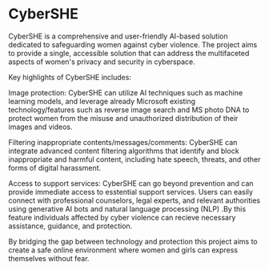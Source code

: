 # CyberSHE

CyberSHE is a comprehensive and user-friendly AI-based solution dedicated to safeguarding women against cyber violence. The project aims to provide a single, accessible solution that can address the multifaceted aspects of women's privacy and security in cyberspace.

Key highlights of CyberSHE includes:

Image protection: CyberSHE can utilize AI techniques such as machine learning models, and leverage already Microsoft existing technology/features such as reverse image search and MS photo DNA to protect women from the misuse and unauthorized distribution of their images and videos.

Filtering inappropriate contents/messages/comments: CyberSHE can integrate advanced content filtering algorithms that identify and block inappropriate and harmful content, including hate speech, threats, and other forms of digital harassment.

Access to support services: CyberSHE can go beyond prevention and can provide immediate access to esstential support services. Users can easily connect with professional counselors, legal experts, and relevant authorities using generative AI bots and natural language processing (NLP) .By this feature individuals affected by cyber violence can recieve necessary assistance, guidance, and protection.

By bridging the gap between technology and protection this project aims to create a safe online environment where women and girls can express themselves without fear.